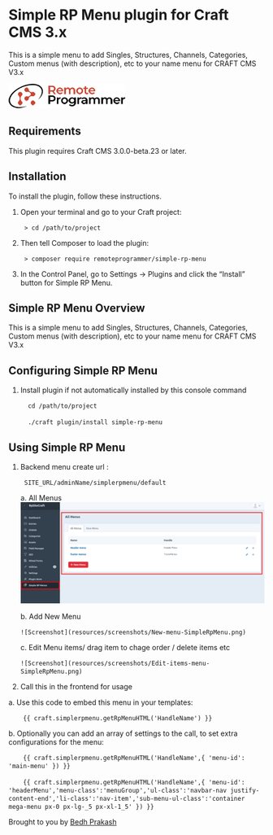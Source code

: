 # Simple RP Menu plugin for Craft CMS 3.x

This is a simple menu to add Singles, Structures, Channels, Categories, Custom menus (with description), etc to your name menu for CRAFT CMS V3.x

![Screenshot](resources/img/plugin-logo.png)

## Requirements

This plugin requires Craft CMS 3.0.0-beta.23 or later.

## Installation

To install the plugin, follow these instructions.

1. Open your terminal and go to your Craft project:

        > cd /path/to/project

2. Then tell Composer to load the plugin:

        > composer require remoteprogrammer/simple-rp-menu

3. In the Control Panel, go to Settings → Plugins and click the “Install” button for Simple RP Menu.

## Simple RP Menu Overview

This is a simple menu to add Singles, Structures, Channels, Categories, Custom menus (with description), etc to your name menu for CRAFT CMS V3.x

## Configuring Simple RP Menu

1. Install plugin if not automatically installed by this console command

         cd /path/to/project
        
         ./craft plugin/install simple-rp-menu
        
## Using Simple RP Menu

1. Backend menu create url :

        SITE_URL/adminName/simplerpmenu/default
        
   a. All Menus
	   ![Screenshot](resources/screenshots/All-Menus-SimpleRpMenu.png)
        
   b. Add New Menu
   
	   ![Screenshot](resources/screenshots/New-menu-SimpleRpMenu.png)
        
   c. Edit Menu items/ drag item to chage order / delete items etc
   
	   ![Screenshot](resources/screenshots/Edit-items-menu-SimpleRpMenu.png)

2. Call this in the frontend for usage

  a. Use this code to embed this menu in your templates:

        {{ craft.simplerpmenu.getRpMenuHTML('HandleName') }}
  
  b. Optionally you can add an array of settings to the call, to set extra configurations for the menu:

        {{ craft.simplerpmenu.getRpMenuHTML('HandleName',{ 'menu-id': 'main-menu' }) }}
        
        {{ craft.simplerpmenu.getRpMenuHTML('HandleName',{ 'menu-id': 'headerMenu','menu-class':'menuGroup','ul-class':'navbar-nav justify-content-end','li-class':'nav-item','sub-menu-ul-class':'container mega-menu px-0 px-lg-_5 px-xl-1_5' }) }}

Brought to you by [Bedh Prakash](https://github.com/bedh-rp)
